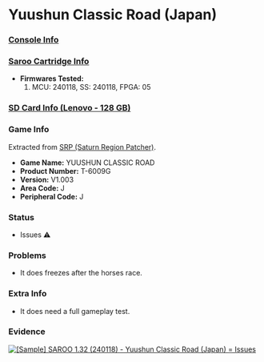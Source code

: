 # Yuushun Classic Road (Japan)

### [Console Info](../../../../Info/Consoles/VA13/README.md)

### [Saroo Cartridge Info](../../../../Info/Cartridges/RetroGameParadiseStore/1.32F/README.md)

- <b>Firmwares Tested:</b>
  1. MCU: 240118, SS: 240118, FPGA: 05

### [SD Card Info (Lenovo - 128 GB)](../../../../Info/SdCards/Lenovo/128GB/README.md)

### Game Info

Extracted from [SRP (Saturn Region Patcher)](https://segaxtreme.net/resources/saturn-region-patcher.81/download).

- <b>Game Name:</b> YUUSHUN CLASSIC ROAD
- <b>Product Number:</b> T-6009G
- <b>Version:</b> V1.003
- <b>Area Code:</b> J
- <b>Peripheral Code:</b> J

### Status

- Issues :warning:

### Problems

- It does freezes after the horses race.

### Extra Info

- It does need a full gameplay test.

### Evidence

[![[Sample] SAROO 1.32 (240118) - Yuushun Classic Road (Japan) = Issues](https://img.youtube.com/vi/qUGM-RJnyWM/0.jpg)](https://www.youtube.com/watch?v=qUGM-RJnyWM)
